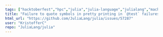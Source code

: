 ```yaml
---
tags: ["hacktoberfest","hpc","julia","julia-language","julialang","machine-learning","numerical","programming-language","science","scientific","testsystem"]
title: "Failure to quote symbols in pretty printing in `@test` failures"
html_url: "https://github.com/JuliaLang/julia/issues/57287"
user: "KristofferC"
repo: "JuliaLang/julia"
---
```



